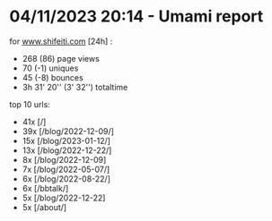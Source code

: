 # 04/11/2023 20:14 - Umami report
for www.shifeiti.com [24h] :

 - 268 (86) page views
 - 70 (-1) uniques
 - 45 (-8) bounces
 - 3h 31' 20'' (3' 32'') totaltime


top 10 urls:
 - 41x [/]
 - 39x [/blog/2022-12-09/]
 - 15x [/blog/2023-01-12/]
 - 13x [/blog/2022-12-22/]
 - 8x [/blog/2022-12-09]
 - 7x [/blog/2022-05-07/]
 - 6x [/blog/2022-08-22/]
 - 6x [/bbtalk/]
 - 5x [/blog/2022-12-22]
 - 5x [/about/]


